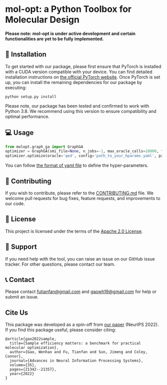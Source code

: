 # mol-opt: a Python Toolbox for Molecular Design

**Please note: mol-opt is under active development and certain functionalities are yet to be fully implemented.**

## 🚀 Installation 
To get started with our package, please first ensure that PyTorch is installed with a CUDA version compatible with your device. You can find detailed installation instructions on [the official PyTorch website](https://pytorch.org/get-started/locally/).
Once PyTorch is set up, you can install the remaining dependencies for our package by executing:
```
python setup.py install 
```
Please note, our package has been tested and confirmed to work with Python 3.8. We recommend using this version to ensure compatibility and optimal performance.

## 💻 Usage

```python
from molopt.graph_ga import GraphGA
optimizer = GraphGA(smi_file=None, n_jobs=-1, max_oracle_calls=10000, freq_log=100, output_dir = 'results', log_results=True) 
optimizer.optimize(oracle='qed', config='path_to_your_hparams.yaml', patience=5, seed=0)
```
You can follow [the format of yaml file](https://github.com/wenhao-gao/mol_opt/blob/main/main/graph_ga/hparams_default.yaml) to define the hyper-parameters.

## 🤝 Contributing
If you wish to contribute, please refer to the [CONTRIBUTING.md](CONTRIBUTING.md) file. We welcome pull requests for bug fixes, feature requests, and improvements to our code.


## 📜 License
This project is licensed under the terms of the [Apache 2.0 License](LICENSE).


## 💼 Support
If you need help with the tool, you can raise an issue on our GitHub issue tracker. For other questions, please contact our team. 

## 📞 Contact 
Please contact futianfan@gmail.com and gaowh19@gmail.com for help or submit an issue. 


## Cite Us
This package was developed as a spin-off from [our paper](https://proceedings.neurips.cc/paper_files/paper/2022/file/8644353f7d307baaf29bc1e56fe8e0ec-Paper-Datasets_and_Benchmarks.pdf) (NeurIPS 2022). If you find this package useful, please consider citing:

```
@article{gao2022sample,
  title={Sample efficiency matters: a benchmark for practical molecular optimization},
  author={Gao, Wenhao and Fu, Tianfan and Sun, Jimeng and Coley, Connor},
  journal={Advances in Neural Information Processing Systems},
  volume={35},
  pages={21342--21357},
  year={2022}
}
```


